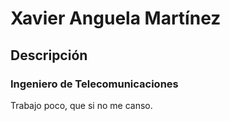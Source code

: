 # Xavier Anguela Martínez

## Descripción

### Ingeniero de Telecomunicaciones

Trabajo poco, que si no me canso.

